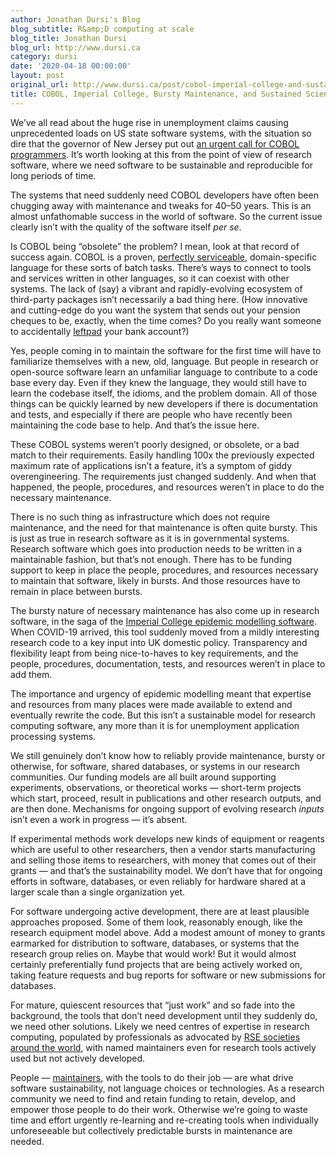 ```yaml
---
author: Jonathan Dursi's Blog
blog_subtitle: R&amp;D computing at scale
blog_title: Jonathan Dursi
blog_url: http://www.dursi.ca
category: dursi
date: '2020-04-18 00:00:00'
layout: post
original_url: http://www.dursi.ca/post/cobol-imperial-college-and-sustained-scientific-softare.html
title: COBOL, Imperial College, Bursty Maintenance, and Sustained Scientific Software
---
```


<p>We’ve all read about the huge rise in unemployment claims causing
unprecedented loads on US state software systems, with the situation
so dire that the governor of New Jersey put out <a href="https://qz.com/1832988/covid-19-results-in-new-jersey-desperately-needing-cobol-coders/">an urgent call
for COBOL programmers</a>.
It’s worth looking at this from the point of view of research
software, where we need software to be sustainable and reproducible
for long periods of time.</p>

<p>The systems that need suddenly need COBOL developers have often
been chugging away with maintenance and tweaks for 40–50
years.  This is an almost unfathomable success in the world of
software. So the current issue clearly isn’t with the quality of
the software itself <em>per se</em>.</p>

<p>Is COBOL being “obsolete” the problem?  I mean, look
at that record of success again.  COBOL is a proven, <a href="https://hackernoon.com/i-took-a-cobol-course-and-it-wasnt-the-worst-z1ba3yrp">perfectly
serviceable</a>,
domain-specific language for these sorts of batch tasks. There’s
ways to connect to tools and services written in other languages,
so it can coexist with other systems.  The lack of (say) a vibrant and
rapidly-evolving ecosystem of third-party packages isn’t necessarily
a bad thing here. (How innovative and cutting-edge do you want the
system that sends out your pension cheques to be, exactly, when the
time comes? Do you really want someone to accidentally
<a href="https://qz.com/646467/how-one-programmer-broke-the-internet-by-deleting-a-tiny-piece-of-code/">leftpad</a>
your bank account?)</p>

<p>Yes, people coming in to maintain the software for the first time
will have to familiarize themselves with a new, old, language.  But
people in research or open-source software learn an unfamiliar language to
contribute to a code base every day. Even if they knew the language,
they would still have to learn the codebase itself, the idioms, and
the problem domain. All of those things can be quickly learned by
new developers if there is documentation and tests, and especially
if there are people who have recently been maintaining the code
base to help.  And that’s the issue here.</p>

<p>These COBOL systems weren’t poorly designed, or obsolete, or a bad
match to their requirements.  Easily handling 100x the previously
expected maximum rate of applications isn’t a feature, it’s a symptom
of giddy overengineering.  The requirements just changed suddenly.
And when that happened, the people, procedures, and resources weren’t
in place to do the necessary maintenance.</p>

<p>There is no such thing as infrastructure which does not require
maintenance, and the need for that maintenance is often quite bursty.
This is just as true in research software as it is in governmental
systems.  Research software which goes into production needs to be
written in a maintainable fashion, but that’s not enough.  There
has to be funding support to keep in place the people, procedures,
and resources necessary to maintain that software, likely in bursts.
And those resources have to remain in place between bursts.</p>

<p>The bursty nature of necessary maintenance has also come up in
research software, in the saga of the <a href="https://twitter.com/neil_ferguson/status/1241835454707699713">Imperial College epidemic
modelling
software</a>.
When COVID-19 arrived, this tool suddenly moved from a mildly
interesting research code to a key input into UK domestic policy.
Transparency and flexibility leapt from being nice-to-haves to key
requirements, and the people, procedures, documentation, tests, and
resources weren’t in place to add them.</p>

<p>The importance and urgency of epidemic modelling meant that expertise
and resources from many places were made available to extend and
eventually rewrite the code. But this isn’t a sustainable model for
research computing software, any more than it is for unemployment
application processing systems.</p>

<p>We still genuinely don’t know how to reliably provide maintenance, bursty
or otherwise, for software, shared databases, or systems in
our research communities.  Our funding models are all built around
supporting experiments, observations, or theoretical works —
short-term projects which start, proceed, result in publications
and other research outputs, and are then done.  Mechanisms for ongoing support of evolving
research <em>inputs</em> isn’t even a work in progress — it’s absent.</p>

<p>If experimental methods work develops new kinds of equipment or
reagents which are useful to other researchers, then a vendor starts
manufacturing and selling those items to researchers, with money
that comes out of their grants — and that’s the sustainability
model.  We don’t have that for ongoing efforts in software, databases,
or even reliably for hardware shared at a larger scale than a single
organization yet.</p>

<p>For software undergoing active development, there are at least
plausible approaches proposed.  Some of them look,
reasonably enough, like the research equipment model above.  Add a
modest amount of money to grants earmarked for distribution to
software, databases, or systems that the research group relies on.
Maybe that would work!  But it would almost certainly preferentially
fund projects that are being actively worked on, taking feature
requests and bug reports for software or new submissions for
databases.</p>

<p>For mature, quiescent resources that “just work” and
so fade into the background, the tools that don’t need development
until they suddenly do, we need other solutions.  Likely we need
centres of expertise in research computing, populated by professionals
as advocated by <a href="https://society-rse.org">RSE societies</a> <a href="https://us-rse.org">around
the world</a>, with named maintainers even for
research tools actively used but not actively developed.</p>

<p>People —
<a href="https://bssw.io/blog_posts/maintainers-drive-software-sustainability">maintainers</a>,
with the tools to do their job — are what drive software
sustainability, not language choices or technologies.  As a research
community we need to find and retain funding to retain, develop,
and empower those people to do their work.  Otherwise we’re going
to waste time and effort urgently re-learning and re-creating tools
when individually unforeseeable but collectively predictable bursts
in maintenance are needed.</p>